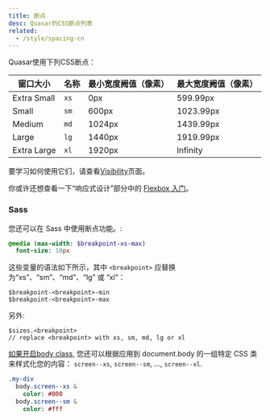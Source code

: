 ```yaml
---
title: 断点
desc: Quasar的CSS断点列表
related:
  - /style/spacing-cn
---
```


Quasar使用下列CSS断点：

| 窗口大小 | 名称 | 最小宽度阙值（像素） | 最大宽度阙值（像素） |
| --- | --- | --- | --- |
| Extra Small | `xs` | 0px | 599.99px |
| Small | `sm` | 600px | 1023.99px |
| Medium | `md` | 1024px | 1439.99px |
| Large | `lg` | 1440px | 1919.99px |
| Extra Large | `xl` | 1920px | Infinity |

要学习如何使用它们，请查看[Visibility](/style/visibility)页面。

你或许还想查看一下“响应式设计”部分中的 [Flexbox 入门](/layout/grid/introduction-to-flexbox#responsive-design)。

### Sass

您还可以在 Sass 中使用断点功能。:

```sass
@media (max-width: $breakpoint-xs-max)
  font-size: 10px
```

这些变量的语法如下所示，其中 `<breakpoint>` 应替换为“xs”、“sm”、“md”、“lg” 或 “xl”：

```
$breakpoint-<breakpoint>-min
$breakpoint-<breakpoint>-max
```

另外:

```
$sizes.<breakpoint>
// replace <breakpoint> with xs, sm, md, lg or xl
```

[如果开启body class](/options/screen-plugin-cn#如何开启body类), 您还可以根据应用到 document.body 的一组特定 CSS 类来样式化您的内容： `screen--xs`, `screen--sm`, ..., `screen--xl`.

```sass
.my-div
  body.screen--xs &
    color: #000
  body.screen--sm &
    color: #fff
```
